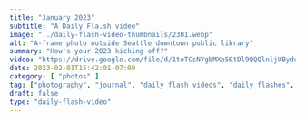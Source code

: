 ```yaml
---
title: "January 2023"
subtitle: "A Daily Fla.sh video"
image: "../daily-flash-video-thumbnails/2301.webp"
alt: "A-frame photo outside Seattle downtown public library"
summary: "How's your 2023 kicking off?"
video: "https://drive.google.com/file/d/1toTCsNYgbMXa5KtDl9QQQlnljUBydud7/preview"
date: 2023-02-01T15:42:01-07:00
category: [ "photos" ]
tag: ["photography", "journal", "daily flash videos", "daily flashes", "videos" ]
draft: false
type: "daily-flash-video"
---
```


